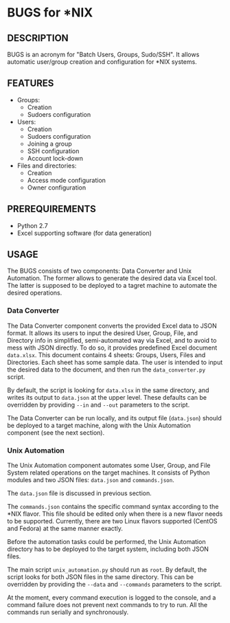 # BUGS for *NIX
## DESCRIPTION
BUGS is an acronym for "Batch Users, Groups, Sudo/SSH". It allows automatic user/group creation and configuration for *NIX systems.

## FEATURES
* Groups:
	* Creation
	* Sudoers configuration
* Users:
	* Creation
	* Sudoers configuration
	* Joining a group
	* SSH configuration
	* Account lock-down
* Files and directories:
	* Creation
	* Access mode configuration
	* Owner configuration

## PREREQUIREMENTS
* Python 2.7
* Excel supporting software (for data generation)

## USAGE
The BUGS consists of two components: Data Converter and Unix Automation. The former allows to generate the desired data via Excel tool. The latter is supposed to be deployed to a tagret machine to automate the desired operations.

### Data Converter
The Data Converter component converts the provided Excel data to JSON format. It allows its users to input the desired User, Group, File, and Directory info in simplified, semi-automated way via Excel, and to avoid to mess with JSON directly. To do so, it provides predefined Excel document `data.xlsx`. This document contains 4 sheets: Groups, Users, Files and Directories. Each sheet has some sample data. The user is intended to input the desired data to the document, and then run the `data_converter.py` script.

By default, the script is looking for `data.xlsx` in the same directory, and writes its output to `data.json` at the upper level.
These defaults can be overridden by providing `--in` and `--out` parameters to the script.

The Data Converter can be run locally, and its output file (`data.json`) should be deployed to a target machine, along with the Unix Automation component (see the next section).

### Unix Automation
The Unix Automation component automates some User, Group, and File System related operations on the target machines. It consists of Python modules and two JSON files: `data.json` and `commands.json`. 

The `data.json` file is discussed in previous section. 

The `commands.json` contains the specific command syntax according to the *NIX flavor. This file should be edited only when there is a new flavor needs to be supported. Currently, there are two Linux flavors supported (CentOS and Fedora) at the same manner exactly.

Before the automation tasks could be performed, the Unix Automation directory has to be deployed to the target system, including both
JSON files.

The main script `unix_automation.py` should run as `root`. By default, the script looks for both JSON files in the same directory. This can be overridden by providing the `--data` and `--commands` parameters to the script.

At the moment, every command execution is logged to the console, and a command failure does not prevent next commands to try to run. All the commands run serially and synchronously.
